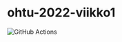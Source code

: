 # ohtu-2022-viikko1

![GitHub Actions](https://github.com/jupouta/ohtu-2022-viikko1/workflows/CI/badge.svg)

